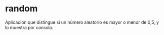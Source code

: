 random
======

Aplicación que distingue si un número aleatorio es mayor o menor de 0,5, y lo muestra por consola.
